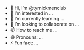 - 👋 Hi, I’m @tyrnickmenclub
- 👀 I’m interested in ...
- 🌱 I’m currently learning ...
- 💞️ I’m looking to collaborate on ...
- 📫 How to reach me ...
- 😄 Pronouns: ...
- ⚡ Fun fact: ...

<!---
tyrnickmenclub/tyrnickmenclub is a ✨ special ✨ repository because its `README.md` (this file) appears on your GitHub profile.
You can click the Preview link to take a look at your changes.
--->

